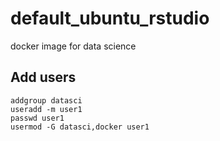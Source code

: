 # default_ubuntu_rstudio
docker image for data science

## Add users

```
addgroup datasci
useradd -m user1
passwd user1
usermod -G datasci,docker user1
```
